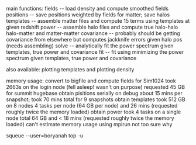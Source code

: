 main functions:
fields -- load density and compute smoothed fields
positions -- save positions weighted by fields for matter; save halos
templates -- assemble matter files and compute 15 terms using templates at given redshift
power -- assemble halo files and compute true halo-halo halo-matter and matter-matter
covariance -- probably should be getting covariance from elsewhere but computes jackknife errors given halo pos (needs assembling)
solve -- analytically fit the power spectrum given templates, true power and covariance
fit -- fit using minimizing the power spectrum given templates, true power and covariance

also available:
plotting templates and plotting density

memory usage:
convert to bigfile and compute fields for Sim1024 took 2663s on the login node (fell asleep! wasn't on purpose) 
requested 45 GB for summit hugebase obtain pisitions serially on debug about 15 mins per snapshot; took 70 mins total for 9 snapshots
obtain templates took 512 GB on 8 nodes 4 tasks per node (64 GB per node) and 26 mins (requested roughly twice the memory loaded)
obtain power took 4 tasks on a single node total 64 GB and < 18 mins (requested roughly twice the memory loaded)
can't estimate memory usage using mpirun not too sure why

squeue --user=boryanah
top -u
